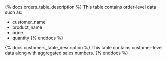 {% docs orders_table_description %}
This table contains order-level data such as:
- customer_name
- product_name
- price
- quantity
{% enddocs %}


{% docs customers_table_description %}
This table contains customer-level data along with aggregated sales numbers.
{% enddocs %}
